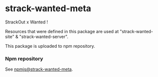 # strack-wanted-meta

StrackOut x Wanted !

Resources that were defined in this package are used at "strack-wanted-site" & "strack-wanted-server".

This package is uploaded to npm repository.

### Npm repository
See [npmjs@strack-wanted-meta](https://www.npmjs.com/package/strack-wanted-meta/).

